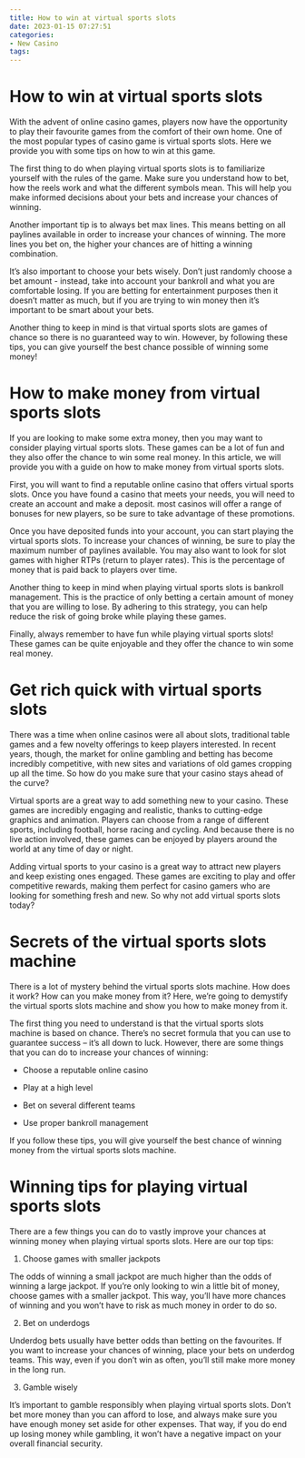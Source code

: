 ```yaml
---
title: How to win at virtual sports slots
date: 2023-01-15 07:27:51
categories:
- New Casino
tags:
---
```



#  How to win at virtual sports slots

With the advent of online casino games, players now have the opportunity to play their favourite games from the comfort of their own home. One of the most popular types of casino game is virtual sports slots. Here we provide you with some tips on how to win at this game.

The first thing to do when playing virtual sports slots is to familiarize yourself with the rules of the game. Make sure you understand how to bet, how the reels work and what the different symbols mean. This will help you make informed decisions about your bets and increase your chances of winning.

Another important tip is to always bet max lines. This means betting on all paylines available in order to increase your chances of winning. The more lines you bet on, the higher your chances are of hitting a winning combination.

It’s also important to choose your bets wisely. Don’t just randomly choose a bet amount - instead, take into account your bankroll and what you are comfortable losing. If you are betting for entertainment purposes then it doesn’t matter as much, but if you are trying to win money then it’s important to be smart about your bets.

Another thing to keep in mind is that virtual sports slots are games of chance so there is no guaranteed way to win. However, by following these tips, you can give yourself the best chance possible of winning some money!

#  How to make money from virtual sports slots

If you are looking to make some extra money, then you may want to consider playing virtual sports slots. These games can be a lot of fun and they also offer the chance to win some real money. In this article, we will provide you with a guide on how to make money from virtual sports slots.

First, you will want to find a reputable online casino that offers virtual sports slots. Once you have found a casino that meets your needs, you will need to create an account and make a deposit. most casinos will offer a range of bonuses for new players, so be sure to take advantage of these promotions.

Once you have deposited funds into your account, you can start playing the virtual sports slots. To increase your chances of winning, be sure to play the maximum number of paylines available. You may also want to look for slot games with higher RTPs (return to player rates). This is the percentage of money that is paid back to players over time.

Another thing to keep in mind when playing virtual sports slots is bankroll management. This is the practice of only betting a certain amount of money that you are willing to lose. By adhering to this strategy, you can help reduce the risk of going broke while playing these games.

Finally, always remember to have fun while playing virtual sports slots! These games can be quite enjoyable and they offer the chance to win some real money.

#  Get rich quick with virtual sports slots

There was a time when online casinos were all about slots, traditional table games and a few novelty offerings to keep players interested. In recent years, though, the market for online gambling and betting has become incredibly competitive, with new sites and variations of old games cropping up all the time. So how do you make sure that your casino stays ahead of the curve?

Virtual sports are a great way to add something new to your casino. These games are incredibly engaging and realistic, thanks to cutting-edge graphics and animation. Players can choose from a range of different sports, including football, horse racing and cycling. And because there is no live action involved, these games can be enjoyed by players around the world at any time of day or night.

Adding virtual sports to your casino is a great way to attract new players and keep existing ones engaged. These games are exciting to play and offer competitive rewards, making them perfect for casino gamers who are looking for something fresh and new. So why not add virtual sports slots today?

#  Secrets of the virtual sports slots machine

There is a lot of mystery behind the virtual sports slots machine. How does it work? How can you make money from it? Here, we’re going to demystify the virtual sports slots machine and show you how to make money from it.

The first thing you need to understand is that the virtual sports slots machine is based on chance. There’s no secret formula that you can use to guarantee success – it’s all down to luck. However, there are some things that you can do to increase your chances of winning:

- Choose a reputable online casino

- Play at a high level

- Bet on several different teams

- Use proper bankroll management

If you follow these tips, you will give yourself the best chance of winning money from the virtual sports slots machine.

#  Winning tips for playing virtual sports slots

There are a few things you can do to vastly improve your chances at winning money when playing virtual sports slots. Here are our top tips:

1. Choose games with smaller jackpots

The odds of winning a small jackpot are much higher than the odds of winning a large jackpot. If you’re only looking to win a little bit of money, choose games with a smaller jackpot. This way, you’ll have more chances of winning and you won’t have to risk as much money in order to do so.

2. Bet on underdogs

Underdog bets usually have better odds than betting on the favourites. If you want to increase your chances of winning, place your bets on underdog teams. This way, even if you don’t win as often, you’ll still make more money in the long run.

3. Gamble wisely

It’s important to gamble responsibly when playing virtual sports slots. Don’t bet more money than you can afford to lose, and always make sure you have enough money set aside for other expenses. That way, if you do end up losing money while gambling, it won’t have a negative impact on your overall financial security.